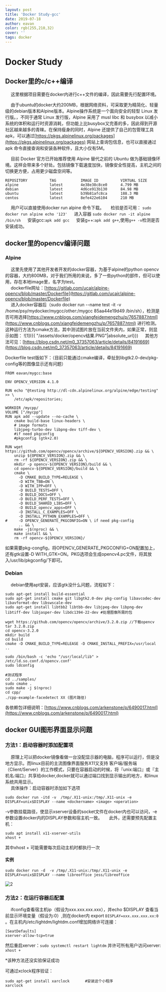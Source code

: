 ```yaml
---
layout: post
title: 'Docker Study-gcc'
date: 2019-07-18
author: eavan
color: rgb(255,210,32)
cover: ''
tags: docker
---
```


# Docker Study

## Docker里的c/c++编译

&emsp; 这里根据项目需要在docker内进行c++文件的编译，因此需要先行配置环境。

&emsp; 由于ubuntu的docker大约200MB，根据网络资料，可采取更为精简化、轻量级的debian版本和Alpine版本。Alpine操作系统是一个面向安全的轻型 Linux 发行版。，不同于通常 Linux 发行版，Alpine 采用了 musl libc 和 busybox 以减小系统的体积和运行时资源消耗，但功能上比busybox又完善的多，因此得到开源社区越来越多的青睐。在保持瘦身的同时，Alpine 还提供了自己的包管理工具 apk，可以通过[https://pkgs.alpinelinux.org/packages](https://pkgs.alpinelinux.org/packages) 网站上查询包信息，也可以直接通过 apk 命令直接查询和安装各种软件，且大小仅有5M。

&emsp; 目前 Docker 官方已开始推荐使用 Alpine 替代之前的 Ubuntu 做为基础镜像环境。这样会带来多个好处。包括镜像下载速度加快，镜像安全性提高，主机之间的切换更方便，占用更少磁盘空间等。
```
REPOSITORY          TAG           IMAGE ID          VIRTUAL SIZE
alpine              latest        4e38e38c8ce0      4.799 MB
debian              latest        4d6ce913b130      84.98 MB
ubuntu              latest        b39b81afc8ca      188.3 MB
centos              latest        8efe422e6104      210 MB
```
&emsp; 用户可以直接使用docker run alpine 命令下载。
&emsp; 检验是否可用：
`sudo docker run alpine echo '123'` 
&emsp; 进入容器
`sudo docker run -it alpine /bin/sh`
&emsp; 安装gcc:`apk add gcc`
&emsp; 安装g++:`apk add g++`,使用`g++ -v`检测是否安装成功。

## docker里的opencv编译问题

### Alpine

&emsp; 这里先使用了其他开发者开发的docker容器，为基于alpine的python opencv的容器，大约800MB，对于我们所用的来说，多了一些python的部件，但可以使用，存在本地image里，名字为test。  
&emsp; dockerfile网址：[https://gitlab.com/ucair/alpine-opencv/blob/master/Dockerfile](https://gitlab.com/ucair/alpine-opencv/blob/master/Dockerfile)  
&emsp; 进入docker容器后（sudo docker run --name test -it -v /home/psy/mydocker/mygcc/other:/mygcc 85aa44e19d49 /bin/sh），检测是否可用选择[https://www.cnblogs.com/xiangfeidemengzhu/p/7657887.html](https://www.cnblogs.com/xiangfeidemengzhu/p/7657887.html) 进行检测。这种运行方法为cmake方法，其中测试图片放在当前文件夹内，如果正常，则显示如图：
![1]({{ "/assets/docker/opencv结果.PNG"|absolute_url}})
&emsp; 其他方法可见：[https://blog.csdn.net/m0_37357063/article/details/84191669](https://blog.csdn.net/m0_37357063/article/details/84191669) 
 
Dockerfile test版如下：（目前只能通过cmake编译，牵扯到libgtk2.0-dev/pkg-config等的图像显示还有问题）

```
FROM eavan/mygcc:base

ENV OPENCV_VERSION 4.1.0

RUN echo "@testing http://dl-cdn.alpinelinux.org/alpine/edge/testing" >> \
    /etc/apk/repositories;

WORKDIR /mycpp/
VOLUME ["/mycpp"]
RUN apk add --update --no-cache \
    cmake build-base linux-headers \
    # image formats
    libjpeg-turbo-dev libpng-dev tiff-dev \
    #if need pkgconfig
    #pkgconfig (gtk+2.0)

RUN wget https://github.com/opencv/opencv/archive/${OPENCV_VERSION}.zip && \
    unzip ${OPENCV_VERSION}.zip && \
    rm -rf ${OPENCV_VERSION}.zip && \
    mkdir -p opencv-${OPENCV_VERSION}/build && \
    cd opencv-${OPENCV_VERSION}/build && \
    cmake \
      -D CMAKE_BUILD_TYPE=RELEASE \
      -D WITH_TBB=ON \
      -D WITH_IPP=OFF \
      -D BUILD_TESTS=OFF \
      -D BUILD_DOCS=OFF \
      -D BUILD_PERF_TESTS=OFF \
      -D BUILD_SHARED_LIBS=OFF \
      -D BUILD_opencv_apps=OFF \
      -D INSTALL_C_EXAMPLES=OFF \
      -D INSTALL_PYTHON_EXAMPLES=OFF \
#     -D OPENCV_GENERATE_PKGCONFIG=ON \ if need pkg-config 
      .. && \
    make -j$(nproc) && \
    make install && \
    rm -rf opencv-${OPENCV_VERSION}/

```
如果需要pkg-congfig，将OPENCV_GENERATE_PKGCONFIG=ON配置加上，还有gtk设置-D WITH_GTK=ON。PKG选项会生成opencv4.pc文件，将其放入/usr/lib/pkgconfig/下即可。

### Debian

&emsp; debian使用apt安装，应该gtk没什么问题，流程如下：  
```
sudo apt-get install build-essential
sudo apt-get install cmake git libgtk2.0-dev pkg-config libavcodec-dev libavformat-dev libswscale-dev
sudo apt-get install libtbb2 libtbb-dev libjpeg-dev libpng-dev libtiff-dev libjasper-dev libdc1394-22-dev #处理图像所需的包

wget https://github.com/opencv/opencv/archive/3.2.0.zip //下载opencv
tar 3.2.0.zip
cd opencv-3.2.0
mkdir build
cd build
cmake -D CMAKE_BUILD_TYPE=RELEASE -D CMAKE_INSTALL_PREFIX=/usr/local ..

sudo /bin/bash -c 'echo "/usr/local/lib" > /etc/ld.so.conf.d/opencv.conf'  
sudo ldconfig

#测试程序
cd ../samples/  
sudo cmake .  
sudo make -j $(nproc)
cd cpp/  
./cpp-example-facedetect XX (图片路径)
```
各依赖包详细说明：[https://www.cnblogs.com/arkenstone/p/6490017.html](https://www.cnblogs.com/arkenstone/p/6490017.html)

## docker GUI图形界面显示问题

### 方法1：启动容器时添加配置项

&emsp; 原理上可以把docker镜像看做一台没配显示器的电脑，程序可以运行，但是没地方显示。而linux目前的主流图像界面服务X11又支持 客户端/服务端（Client/Server）的工作模式，只要在容器启动的时候，将『unix:端口』或『主机名:端口』共享给docker,docker就可以通过端口找到显示输出的地方，和linux系统共用显示。  
&emsp; 具体操作：启动容器时添加如下选项  
```
sudo docker run -itd -v  /tmp/.X11-unix:/tmp/.X11-unix -e DISPLAY=unix$DISPLAY --name <dockername> <image> <operation>

```
-v参数挂载路径，使显示xserver设备的socket文件在docker内也可以访问，-e参数设置docker内的DISPLAY参数和宿主机一致。
&emsp; 此外，还需要预先配置主机：
```
sudo apt install x11-xserver-utils
xhost +
```
其中xhost + 可能需要每次启动主机时都执行一次

#### 实例

```
sudo docker run -d  -v /tmp/.X11-unix:/tmp/.X11-unix -e DISPLAY=unix$DISPLAY --name libreoffice jess/libreoffice
```
![2]({{"/assets/docker/GUI结果.PNG"|absolute_url}})

### 方法2：在运行容器后配置

&emsp; ifconfig查看宿主机ip（假设为xxx.xxx.xxx.xxx），并echo $DISPLAY 查看当前显示环境变量（假设为:0）,则在docker内 export `DISPLAY=xxx.xxx.xxx.xx:0 `。在主机内/etc/lightdm/lightdm.conf增加网络许可连接：
```
[SeatDefaults]
xserver-allow-tcp=true
```
然后重启xerver：`sudo systemctl restart lightdm`
并许可所有用户访问xerver: `xhost +`

*该种方法还没实验保证成功

可通过xclock程序验证：
```
sudo apt-get install xarclock       #安装这个小程序
xarclock      
```
